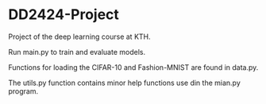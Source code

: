 # DD2424-Project
Project of the deep learning course at KTH.

Run main.py to train and evaluate models.

Functions for loading the CIFAR-10 and Fashion-MNIST are found in data.py.

The utils.py function contains minor help functions use din the mian.py program.
